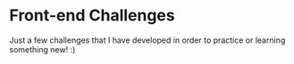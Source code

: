 # Front-end Challenges

Just a few challenges that I have developed in order to practice or 
learning something new! :)
